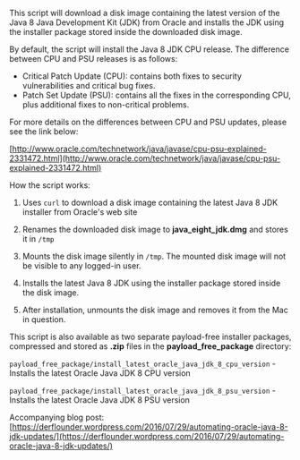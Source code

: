 This script will download a disk image containing the latest version of the Java 8 Java Development Kit (JDK) from Oracle and installs the JDK using the installer package stored inside the downloaded disk image.

By default, the script will install the Java 8 JDK CPU release. The difference between CPU and PSU releases is as follows:

* Critical Patch Update (CPU): contains both fixes to security vulnerabilities and critical bug fixes.
* Patch Set Update (PSU): contains all the fixes in the corresponding CPU, plus additional fixes to non-critical problems. 

For more details on the differences between CPU and PSU updates, please see the link below:

[http://www.oracle.com/technetwork/java/javase/cpu-psu-explained-2331472.html](http://www.oracle.com/technetwork/java/javase/cpu-psu-explained-2331472.html)



How the script works:

1. Uses `curl` to download a disk image containing the latest Java 8 JDK installer from Oracle's web site

2. Renames the downloaded disk image to **java_eight_jdk.dmg** and stores it in `/tmp`

3. Mounts the disk image silently in `/tmp`. The mounted disk image will not be visible to any logged-in user.

4. Installs the latest Java 8 JDK using the installer package stored inside the disk image. 

5. After installation, unmounts the disk image and removes it from the Mac in question.


This script is also available as two separate payload-free installer packages, compressed and stored as **.zip** files in the **payload_free_package** directory:

`payload_free_package/install_latest_oracle_java_jdk_8_cpu_version` - Installs the latest Oracle Java JDK 8 CPU version

`payload_free_package/install_latest_oracle_java_jdk_8_psu_version` - Installs the latest Oracle Java JDK 8 PSU version

Accompanying blog post: [https://derflounder.wordpress.com/2016/07/29/automating-oracle-java-8-jdk-updates/](https://derflounder.wordpress.com/2016/07/29/automating-oracle-java-8-jdk-updates/)
